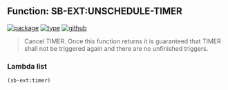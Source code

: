 ## Function: SB-EXT:UNSCHEDULE-TIMER
[![package](https://img.shields.io/badge/Package-SB--EXT-5f9ea0.svg?style=social&colorA=999999)](../) [![type](https://img.shields.io/badge/Type-Function-5f9ea0.svg?style=social&colorA=999999)](../#function) [![github](https://img.shields.io/badge/GitHub-View_the_source-5f9ea0.svg?style=social&colorA=999999&logo=github)](https://github.com/sbcl/sbcl/blob/master/src/code/timer.lisp/) 

> Cancel TIMER. Once this function returns it is guaranteed that
> TIMER shall not be triggered again and there are no unfinished
> triggers.

### Lambda list
```cl
(sb-ext:timer)
```
